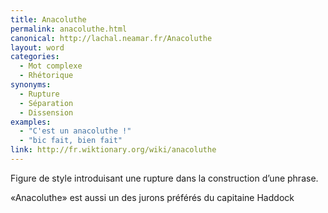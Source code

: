 ```yaml
---
title: Anacoluthe
permalink: anacoluthe.html
canonical: http://lachal.neamar.fr/Anacoluthe
layout: word
categories:
  - Mot complexe
  - Rhétorique
synonyms:
  - Rupture
  - Séparation
  - Dissension
examples:
  - "C'est un anacoluthe !"
  - "bic fait, bien fait"
link: http://fr.wiktionary.org/wiki/anacoluthe
---
```


Figure de style introduisant une rupture dans la construction d’une phrase.

«Anacoluthe» est aussi un des jurons préférés du capitaine Haddock

